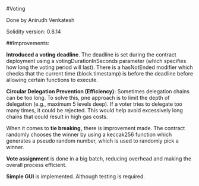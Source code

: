 #Voting

Done by Anirudh Venkatesh

Solidity version: 0.8.14

##Improvements:

**Introduced a voting deadline**. The deadline is set during the contract deployment using a votingDurationInSeconds parameter (which specifies how long the voting period will last). There is a hasNotEnded modifier which checks that the current time (block.timestamp) is before the deadline before allowing certain functions to execute.

**Circular Delegation Prevention (Efficiency):** Sometimes delegation chains can be too long. To solve this, pne approach is to limit the depth of delegation (e.g., maximum 5 levels deep). If a voter tries to delegate too many times, it could be rejected. This would help avoid excessively long chains that could result in high gas costs.

When it comes to **tie breaking,** there is improvement made. The contract randomly chooses the winner by using a keccak256 function which generates a pseudo random number, which is used to randomly pick a winner.

**Vote assignment** is done in a big batch, reducing overhead and making the overall process efficient.

**Simple GUI** is implemented. Although testing is required.
